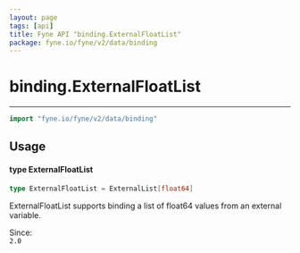 ```yaml
---
layout: page
tags: [api]
title: Fyne API "binding.ExternalFloatList"
package: fyne.io/fyne/v2/data/binding
---
```


# binding.ExternalFloatList
---
```go
import "fyne.io/fyne/v2/data/binding"
```

## Usage

#### type ExternalFloatList

```go
type ExternalFloatList = ExternalList[float64]
```

ExternalFloatList supports binding a list of float64 values from an external variable.


<div class="since">Since: <code>
2.0</code></div>
